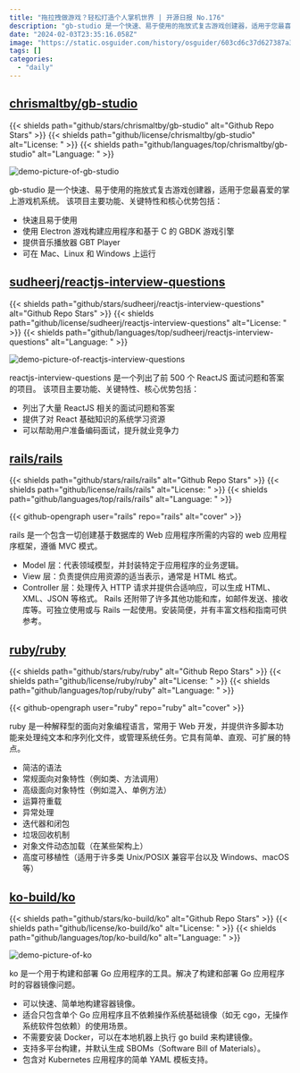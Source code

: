 ```yaml
---
title: "拖拉拽做游戏？轻松打造个人掌机世界 | 开源日报 No.176"
description: "gb-studio 是一个快速、易于使用的拖放式复古游戏创建器，适用于您最喜爱的掌上游戏机系统。"
date: "2024-02-03T23:35:16.058Z"
image: "https://static.osguider.com/history/osguider/603cd6c37d627387a3cd1a85c9ac604e.png"
tags: []
categories:
  - "daily"
---
```


## [chrismaltby/gb-studio](https://github.com/chrismaltby/gb-studio)

{{< shields path="github/stars/chrismaltby/gb-studio" alt="Github Repo Stars" >}} {{< shields path="github/license/chrismaltby/gb-studio" alt="License: " >}} {{< shields path="github/languages/top/chrismaltby/gb-studio" alt="Language: " >}}

![demo-picture-of-gb-studio](https://static.osguider.com/history/2024/5006ee8db68635d9c03264f3255068af.png)

gb-studio 是一个快速、易于使用的拖放式复古游戏创建器，适用于您最喜爱的掌上游戏机系统。
该项目主要功能、关键特性和核心优势包括：

- 快速且易于使用
- 使用 Electron 游戏构建应用程序和基于 C 的 GBDK 游戏引擎
- 提供音乐播放器 GBT Player
- 可在 Mac、Linux 和 Windows 上运行
  
## [sudheerj/reactjs-interview-questions](https://github.com/sudheerj/reactjs-interview-questions)

{{< shields path="github/stars/sudheerj/reactjs-interview-questions" alt="Github Repo Stars" >}} {{< shields path="github/license/sudheerj/reactjs-interview-questions" alt="License: " >}} {{< shields path="github/languages/top/sudheerj/reactjs-interview-questions" alt="Language: " >}}

![demo-picture-of-reactjs-interview-questions](https://static.osguider.com/subject/github/sudheerj/reactjs-interview-questions/00984047839d99a4a1c0eaafc30d17bd.png)

reactjs-interview-questions 是一个列出了前 500 个 ReactJS 面试问题和答案的项目。
该项目主要功能、关键特性、核心优势包括：

- 列出了大量 ReactJS 相关的面试问题和答案
- 提供了对 React 基础知识的系统学习资源
- 可以帮助用户准备编码面试，提升就业竞争力
  
## [rails/rails](https://github.com/rails/rails)

{{< shields path="github/stars/rails/rails" alt="Github Repo Stars" >}} {{< shields path="github/license/rails/rails" alt="License: " >}} {{< shields path="github/languages/top/rails/rails" alt="Language: " >}}

{{< github-opengraph user="rails" repo="rails" alt="cover" >}}

rails 是一个包含一切创建基于数据库的 Web 应用程序所需的内容的 web 应用程序框架，遵循 MVC 模式。

- Model 层：代表领域模型，并封装特定于应用程序的业务逻辑。
- View 层：负责提供应用资源的适当表示，通常是 HTML 格式。
- Controller 层：处理传入 HTTP 请求并提供合适响应，可以生成 HTML、XML、JSON 等格式。
Rails 还附带了许多其他功能和库，如邮件发送、接收库等。可独立使用或与 Rails 一起使用。安装简便，并有丰富文档和指南可供参考。
  
## [ruby/ruby](https://github.com/ruby/ruby)

{{< shields path="github/stars/ruby/ruby" alt="Github Repo Stars" >}} {{< shields path="github/license/ruby/ruby" alt="License: " >}} {{< shields path="github/languages/top/ruby/ruby" alt="Language: " >}}

{{< github-opengraph user="ruby" repo="ruby" alt="cover" >}}

ruby 是一种解释型的面向对象编程语言，常用于 Web 开发，并提供许多脚本功能来处理纯文本和序列化文件，或管理系统任务。它具有简单、直观、可扩展的特点。

- 简洁的语法
- 常规面向对象特性（例如类、方法调用）
- 高级面向对象特性（例如混入、单例方法）
- 运算符重载
- 异常处理
- 迭代器和闭包
- 垃圾回收机制
- 对象文件动态加载（在某些架构上）
- 高度可移植性（适用于许多类 Unix/POSIX 兼容平台以及 Windows、macOS 等）
  
## [ko-build/ko](https://github.com/ko-build/ko)

{{< shields path="github/stars/ko-build/ko" alt="Github Repo Stars" >}} {{< shields path="github/license/ko-build/ko" alt="License: " >}} {{< shields path="github/languages/top/ko-build/ko" alt="Language: " >}}

![demo-picture-of-ko](https://static.osguider.com/subject/github/ko-build/ko/6e2cfe882cbd462e123744c8510fc5f4.png)

ko 是一个用于构建和部署 Go 应用程序的工具。解决了构建和部署 Go 应用程序时的容器镜像问题。

- 可以快速、简单地构建容器镜像。
- 适合只包含单个 Go 应用程序且不依赖操作系统基础镜像（如无 cgo，无操作系统软件包依赖）的使用场景。
- 不需要安装 Docker，可以在本地机器上执行 go build 来构建镜像。
- 支持多平台构建，并默认生成 SBOMs（Software Bill of Materials）。
- 包含对 Kubernetes 应用程序的简单 YAML 模板支持。
  
